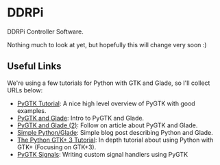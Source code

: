 DDRPi
=====

DDRPi Controller Software.

Nothing much to look at yet, but hopefully this will change very soon :)

Useful Links
------------

We're using a few tutorials for Python with GTK and Glade, so I'll collect URLs below:

 * [PyGTK Tutorial](http://zetcode.com/gui/pygtk/): A nice high level overview of PyGTK with good examples.
 * [PyGTK and Glade](http://www.pygtk.org/articles/pygtk-glade-gui/Creating_a_GUI_using_PyGTK_and_Glade.htm): Intro to PyGTK and Glade.
 * [PyGTK and Glade (2)](http://www.pygtk.org/articles/application-pygtk-glade/Building_an_Application_with_PyGTK_and_Glade.htm): Follow on article about PyGTK and Glade.
 * [Simple Python/Glade](http://www.overclock.net/t/342279/tutorial-using-python-glade-to-create-a-simple-gui-application): Simple blog post describing Python and Glade.
 * [The Python GTK+ 3 Tutorial](http://python-gtk-3-tutorial.readthedocs.org/en/latest/index.html): In depth tutorial about using Python with GTK+ (Focusing on GTK+3).
 * [PyGTK Signals](http://zetcode.com/gui/pygtk/signals/): Writing custom signal handlers using PyGTK
